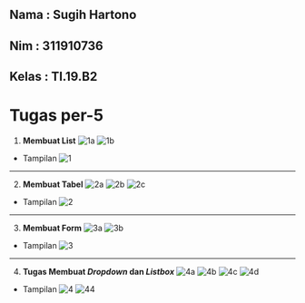 ## Nama     : Sugih Hartono
## Nim      : 311910736
## Kelas    : TI.19.B2

#  Tugas per-5
1. <b>Membuat List</b>
![1a](https://user-images.githubusercontent.com/81239107/114417136-89625c80-9bdb-11eb-94f6-fa4a8a51cd0e.JPG)
![1b](https://user-images.githubusercontent.com/81239107/114417151-8b2c2000-9bdb-11eb-99db-2860b6dd9d53.JPG)
 * Tampilan
 ![1](https://user-images.githubusercontent.com/81239107/114417127-86676c00-9bdb-11eb-84da-9c90522ae2e3.JPG)
 
 <hr>
 
 2. <b>Membuat Tabel</b>
 ![2a](https://user-images.githubusercontent.com/81239107/114417162-8d8e7a00-9bdb-11eb-96a5-a72eb6dfb9eb.JPG)
![2b](https://user-images.githubusercontent.com/81239107/114417173-8ff0d400-9bdb-11eb-9c93-9c9fb4a41204.JPG)
![2c](https://user-images.githubusercontent.com/81239107/114417179-91ba9780-9bdb-11eb-8083-d605bf34ceae.JPG)
* Tampilan
![2](https://user-images.githubusercontent.com/81239107/114417156-8c5d4d00-9bdb-11eb-9e13-7a0e8897197a.JPG)

<hr>

3. <b>Membuat Form</b>
![3a](https://user-images.githubusercontent.com/81239107/114417202-967f4b80-9bdb-11eb-9081-af7d168a4633.JPG)
![3b](https://user-images.githubusercontent.com/81239107/114417206-97b07880-9bdb-11eb-9a49-efc4f13fe465.JPG)
* Tampilan
![3](https://user-images.githubusercontent.com/81239107/114417196-941cf180-9bdb-11eb-9e24-50fd2533e1e8.JPG)

<hr>

4. <b>Tugas Membuat <i>Dropdown</i> dan <i>Listbox</i></b>
![4a](https://user-images.githubusercontent.com/81239107/114417228-9c752c80-9bdb-11eb-8e91-0aaa35d5b69f.JPG)
![4b](https://user-images.githubusercontent.com/81239107/114417239-9ed78680-9bdb-11eb-99a6-17cec04a2d68.JPG)
![4c](https://user-images.githubusercontent.com/81239107/114417249-a139e080-9bdb-11eb-9a50-41f619295236.JPG)
![4d](https://user-images.githubusercontent.com/81239107/114417108-836c7b80-9bdb-11eb-9f79-da3949376418.JPG)

* Tampilan
![4](https://user-images.githubusercontent.com/81239107/114417216-98e1a580-9bdb-11eb-8b47-54d5fd4b7f8a.JPG)
![44](https://user-images.githubusercontent.com/81239107/114417116-85363f00-9bdb-11eb-816f-730393b99bc6.JPG)


